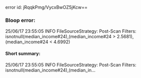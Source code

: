 error id: jRqqkPmg/VycxBwOZ5jKcw==
### Bloop error:

25/06/17 23:55:05 INFO FileSourceStrategy: Post-Scan Filters: isnotnull(median_income#24),(median_income#24 > 2.5681),(median_income#24 < 4.6992)
#### Short summary: 

25/06/17 23:55:05 INFO FileSourceStrategy: Post-Scan Filters: isnotnull(median_income#24),(median_in...
